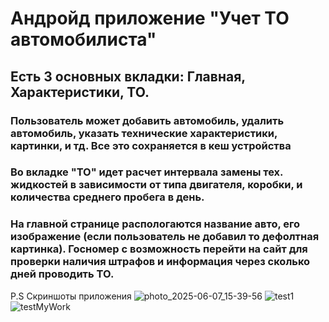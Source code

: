 # Андройд приложение "Учет ТО автомобилиста"

## Есть 3 основных вкладки: Главная, Характеристики, ТО.

### Пользователь может добавить автомобиль, удалить автомобиль, указать технические характеристики, картинки, и тд. Все это сохраняется в кеш устройства

### Во вкладке "ТО" идет расчет интервала замены тех. жидкостей в зависимости от типа двигателя, коробки, и количества среднего пробега в день. 

### На главной странице распологаются название авто, его изображение (если пользователь не добавил то дефолтная картинка). Госномер с возможность перейти на сайт для проверки наличия штрафов и информация через сколько дней проводить ТО.

P.S Скриншоты приложения
![photo_2025-06-07_15-39-56](https://github.com/user-attachments/assets/5073b7d4-e93d-4f97-806f-a8ca5492d1af)
![test1](https://github.com/user-attachments/assets/5ffc0fae-2254-4758-b13f-6dba7ba75381)
![testMyWork](https://github.com/user-attachments/assets/9260ffb5-bdbd-4a2f-9490-a8282921c205)

